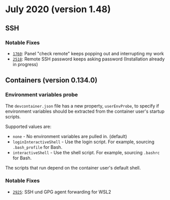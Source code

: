 # July 2020 (version 1.48)

## SSH

### Notable Fixes

* [`1760`](https://github.com/microsoft/vscode-remote-release/issues/1760): Panel "check remote" keeps popping out and interrupting my work
* [`2518`](https://github.com/microsoft/vscode-remote-release/issues/2518): Remote SSH password keeps asking password (Installation already in progress)

## Containers (version 0.134.0)

### Environment variables probe

The `devcontainer.json` file has a new property, `userEnvProbe`, to specify if environment variables should be extracted from the container user's startup scripts.

Supported values are:

* `none` - No environment variables are pulled in. (default)
* `loginInteractiveShell` - Use the login script. For example, sourcing `.bash_profile` for Bash.
* `interactiveShell` - Use the shell script. For example, sourcing `.bashrc` for Bash.

The scripts that run depend on the container user's default shell.

### Notable Fixes

- [`2925`](https://github.com/microsoft/vscode-remote-release/issues/2925): SSH und GPG agent forwarding for WSL2
